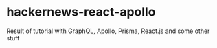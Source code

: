 # hackernews-react-apollo
Result of tutorial with GraphQL, Apollo, Prisma, React.js and some other stuff
